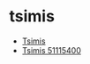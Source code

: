 # tsimis

 * [Tsimis](../../index/t/tsimis-51115400.json)
 * [Tsimis 51115400](../../index/t/tsimis-51115400.json)
